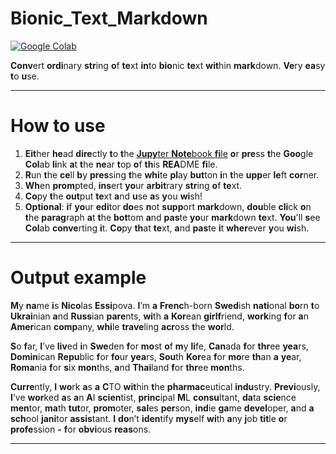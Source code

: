 # Bionic_Text_Markdown
[![Google Colab](https://camo.githubusercontent.com/84f0493939e0c4de4e6dbe113251b4bfb5353e57134ffd9fcab6b8714514d4d1/68747470733a2f2f636f6c61622e72657365617263682e676f6f676c652e636f6d2f6173736574732f636f6c61622d62616467652e737667)](https://colab.research.google.com/github/NicoEssi/Bionic_Text_Markdown/blob/main/Bionic_Text_Markdown_Converter.ipynb)

**Conv**ert **ordi**nary **str**ing **o**f **te**xt **in**to **bio**nic **te**xt **wit**hin **mark**down. **Ve**ry **ea**sy **t**o **u**se.


---
# How to use
1. **Eit**her **he**ad **dire**ctly **t**o **t**he [**Jupy**ter **Note**book **fi**le](https://github.com/NicoEssi/Bionic_Text_Markdown/blob/main/Bionic_Text_Markdown_Converter.ipynb) **o**r **pre**ss **t**he **Goo**gle **Col**ab **li**nk **a**t **t**he **ne**ar **t**op **o**f **th**is **REA**DME **fi**le.
2. **R**un **t**he **ce**ll **b**y **pres**sing **t**he **whi**te **pl**ay **but**ton **i**n **t**he **upp**er **le**ft **cor**ner.
3. **Wh**en **prom**pted, **ins**ert **yo**ur **arbit**rary **str**ing **o**f **te**xt.
4. **Co**py **t**he **out**put **te**xt **a**nd **u**se **a**s **y**ou **wi**sh!
5. **Optional**: **i**f **yo**ur **edi**tor **do**es **n**ot **supp**ort **mark**down, **dou**ble **cli**ck **o**n **t**he **parag**raph **a**t **t**he **bot**tom **a**nd **pas**te **yo**ur **mark**down **te**xt. **You**'ll **s**ee **Col**ab **conve**rting **i**t. **Co**py **th**at **te**xt, **a**nd **pas**te **i**t **wher**ever **y**ou **wi**sh.
 

---

# Output example

**M**y **na**me **i**s **Nico**las **Essi**pova. **I**’m **a** **Frenc**h-born **Swed**ish **nati**onal **bo**rn **t**o **Ukrai**nian **a**nd **Russ**ian **pare**nts, **wi**th **a** **Kor**ean **girlf**riend, **work**ing **f**or **a**n **Amer**ican **comp**any, **whi**le **trave**ling **acr**oss **t**he **wor**ld.

**S**o **f**ar, **I**’ve **liv**ed **i**n **Swe**den **f**or **mo**st **o**f **m**y **li**fe, **Can**ada **f**or **thr**ee **yea**rs, **Domin**ican **Repu**blic **f**or **fo**ur **yea**rs, **Sou**th **Kor**ea **f**or **mo**re **th**an **a** **ye**ar, **Roma**nia **f**or **s**ix **mon**ths, **a**nd **Thai**land **f**or **thr**ee **mon**ths.

**Curre**ntly, **I** **wo**rk **a**s **a** **C**TO **wit**hin **t**he **pharmac**eutical **indu**stry. **Previ**ously, **I**’ve **wor**ked **a**s **a**n **A**I **scien**tist, **princ**ipal **M**L **consu**ltant, **da**ta **scie**nce **men**tor, **ma**th **tut**or, **prom**oter, **sal**es **per**son, **ind**ie **ga**me **devel**oper, **a**nd **a** **sch**ool **jani**tor **assis**tant. **I** **do**n’t **iden**tify **mys**elf **wi**th **a**ny **j**ob **tit**le **o**r **profe**ssion **-** **f**or **obvi**ous **reas**ons.

---
